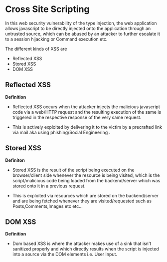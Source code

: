 # Cross Site Scripting

In this web security vulnerability of the type injection, the web application allows javascript to be directly injected onto the application through an untrusted source, which can be abused by an attacker to further escalate it to a session hijacking or Command execution etc.

The different kinds of XSS are

* Reflected XSS
* Stored XSS
* DOM XSS

## Reflected XSS

**Definition**

* Reflected XSS occurs when the attacker injects the malicious javascript code via a web/HTTP request and the resulting execution of the same is triggered in the respective response of the very same request.

* This is actively exploited by delivering it to the victim by a precrafted link via mail aka using phishing/Social Engineering .

## Stored XSS

**Definiton**

* Stored XSS is the result of the script being executed on the browser/client side whenever the resource is being visited, which is the script/malicious code being loaded from the backend/server which was stored onto it in a previous request.

* This is exploited via resources which are stored on the backend/server and are being fetched whenever they are visited/requested such as Posts,Comments,Images etc etc...

## DOM XSS

**Definition**

* Dom based XSS is where the attacker makes use  of a sink that isn't sanitized properly and which directly results when the script is injected into a source via the DOM elements i.e. User Input.